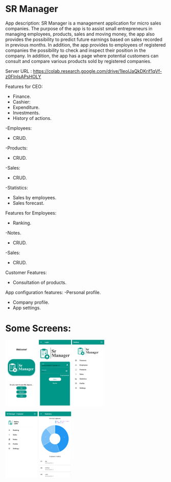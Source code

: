 # SR Manager

App description: SR Manager is a management application for micro sales companies. The purpose of the app is to assist small entrepreneurs in managing employees, products, sales and moving money, the app also provides the possibility to predict future earnings based on sales recorded in previous months. In addition, the app provides to employees of registered companies the possibility to check and inspect their position in the company. In addition, the app has a page where potential customers can consult and compare various products sold by registered companies.

Server URL : https://colab.research.google.com/drive/1IeolJaQkDKrif1qVf-z0FInIsAPsHOLY

Features for CEO:
- Finance.
- Cashier:
- Expenditure.
- Investments.
- History of actions.

-Employees:
- CRUD.

-Products:
- CRUD.

-Sales:
- CRUD.

-Statistics:
- Sales by employees.
- Sales forecast.

Features for Employees:
- Ranking.

-Notes.
- CRUD.

-Sales:
- CRUD.

Customer Features:
- Consultation of products.

App configuration features:
-Personal profile.


- Company profile.
- App settings.

# Some Screens: 

<img src="https://github.com/Stefanyvitoria/manager_app/blob/master/images/Screenshot_1614143674.png" alt="test image size" height="20%" width="20%">   <img src="https://github.com/Stefanyvitoria/manager_app/blob/master/images/Screenshot_1614143692.png" alt="test image size" height="20%" width="20%">   <img src="https://github.com/Stefanyvitoria/manager_app/blob/master/images/Screenshot_1614143548.png" alt="test image size" height="20%" width="20%">

<img src="https://github.com/Stefanyvitoria/manager_app/blob/master/images/Screenshot_1614143289.png" alt="test image size" height="20%" width="20%">   <img src="https://github.com/Stefanyvitoria/manager_app/blob/master/images/Screenshot_1614143579.png" alt="test image size" height="20%" width="20%">
